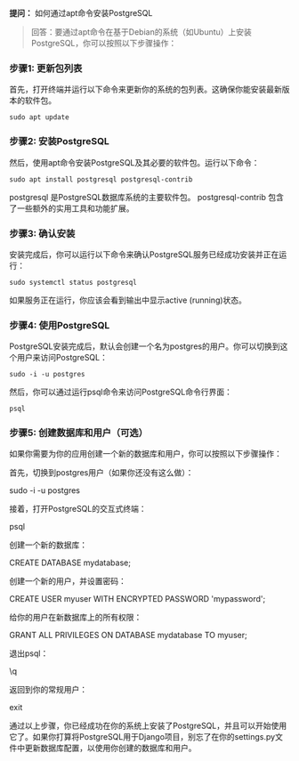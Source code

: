 **提问：** 如何通过apt命令安装PostgreSQL

> 回答：要通过apt命令在基于Debian的系统（如Ubuntu）上安装PostgreSQL，你可以按照以下步骤操作：

### 步骤1: 更新包列表
首先，打开终端并运行以下命令来更新你的系统的包列表。这确保你能安装最新版本的软件包。

```shell
sudo apt update
```

### 步骤2: 安装PostgreSQL
然后，使用apt命令安装PostgreSQL及其必要的软件包。运行以下命令：

```shell
sudo apt install postgresql postgresql-contrib
```
postgresql 是PostgreSQL数据库系统的主要软件包。
postgresql-contrib 包含了一些额外的实用工具和功能扩展。

### 步骤3: 确认安装
安装完成后，你可以运行以下命令来确认PostgreSQL服务已经成功安装并正在运行：

```shell
sudo systemctl status postgresql
```
如果服务正在运行，你应该会看到输出中显示active (running)状态。

### 步骤4: 使用PostgreSQL
PostgreSQL安装完成后，默认会创建一个名为postgres的用户。你可以切换到这个用户来访问PostgreSQL：

```shell
sudo -i -u postgres
```

然后，你可以通过运行psql命令来访问PostgreSQL命令行界面：

```shell
psql
```

### 步骤5: 创建数据库和用户（可选）
如果你需要为你的应用创建一个新的数据库和用户，你可以按照以下步骤操作：

首先，切换到postgres用户（如果你还没有这么做）：

sudo -i -u postgres

接着，打开PostgreSQL的交互式终端：

psql

创建一个新的数据库：

CREATE DATABASE mydatabase;

创建一个新的用户，并设置密码：

CREATE USER myuser WITH ENCRYPTED PASSWORD 'mypassword';

给你的用户在新数据库上的所有权限：

GRANT ALL PRIVILEGES ON DATABASE mydatabase TO myuser;

退出psql：

\q

返回到你的常规用户：

exit

通过以上步骤，你已经成功在你的系统上安装了PostgreSQL，并且可以开始使用它了。如果你打算将PostgreSQL用于Django项目，别忘了在你的settings.py文件中更新数据库配置，以使用你创建的数据库和用户。
